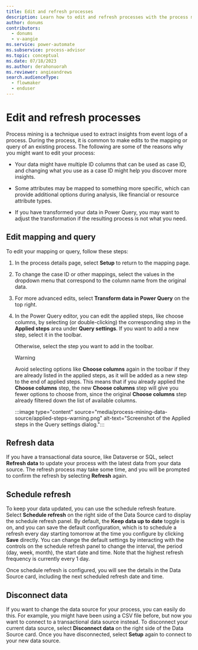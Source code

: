 ```yaml
---
title: Edit and refresh processes
description: Learn how to edit and refresh processes with the process mining capability in Power Automate.
author: donums
contributors:
  - donums
  - v-aangie  
ms.service: power-automate
ms.subservice: process-advisor
ms.topic: conceptual
ms.date: 07/18/2023
ms.author: derahonuorah
ms.reviewer: angieandrews
search.audienceType: 
  - flowmaker
  - enduser
---
```


# Edit and refresh processes

Process mining is a technique used to extract insights from event logs of a process. During the process, it is common to make edits to the mapping or query of an existing process. The following are some of the reasons why you might want to edit your process:

- Your data might have multiple ID columns that can be used as case ID, and changing what you use as a case ID might help you discover more insights.

- Some attributes may be mapped to something more specific, which can provide additional options during analysis, like financial or resource attribute types.

- If you have transformed your data in Power Query, you may want to adjust the transformation if the resulting process is not what you need.

## Edit mapping and query

To edit your mapping or query, follow these steps:

1. In the process details page, select **Setup** to return to the mapping page.

1. To change the case ID or other mappings, select the values in the dropdown menu that correspond to the column name from the original data.

1. For more advanced edits, select **Transform data in Power Query** on the top right.

1. In the Power Query editor, you can edit the applied steps, like choose columns, by selecting (or double-clicking) the corresponding step in the **Applied steps** area under **Query settings**. If you want to add a new step, select it in the toolbar.  

    Otherwise, select the step you want to add in the toolbar.

   > [!WARNING]
   >
   > Avoid selecting options like **Choose columns** again in the toolbar if they are already listed in the applied steps, as it will be added as a new step to the end of applied steps. This means that if you already applied the **Choose columns** step, the new **Choose columns** step will give you fewer options to choose from, since the original **Choose columns** step already filtered down the list of available columns.

     :::image type="content" source="media/process-mining-data-source/applied-steps-warning.png" alt-text="Screenshot of the Applied steps in the Query settings dialog.":::

## Refresh data

If you have a transactional data source, like Dataverse or SQL, select **Refresh data** to update your process with the latest data from your data source. The refresh process may take some time, and you will be prompted to confirm the refresh by selecting **Refresh** again.

## Schedule refresh

To keep your data updated, you can use the schedule refresh feature. Select **Schedule refresh** on the right side of the Data Source card to display the schedule refresh panel. By default, the **Keep data up to date** toggle is on, and you can save the default configuration, which is to schedule a refresh every day starting tomorrow at the time you configure by clicking **Save** directly. You can change the default settings by interacting with the controls on the schedule refresh panel to change the interval, the period (day, week, month), the start date and time. Note that the highest refresh frequency is currently every 1 day.

Once schedule refresh is configured, you will see the details in the Data Source card, including the next scheduled refresh date and time.

## Disconnect data

If you want to change the data source for your process, you can easily do this. For example, you might have been using a CSV file before, but now you want to connect to a transactional data source instead. To disconnect your current data source, select **Disconnect data** on the right side of the Data Source card. Once you have disconnected, select **Setup** again to connect to your new data source.
